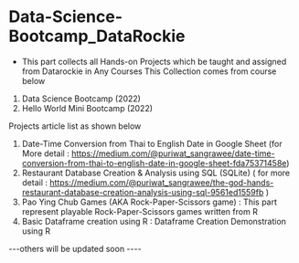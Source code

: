# Data-Science-Bootcamp_DataRockie

- This part collects all Hands-on Projects which be taught and assigned from Datarockie in Any Courses
This Collection comes from course below
1. Data Science Bootcamp (2022)
2. Hello World Mini Bootcamp (2022)

Projects article list as shown below 
1. Date-Time Conversion from Thai to English Date in Google Sheet 
   (for More detail : https://medium.com/@puriwat_sangrawee/date-time-conversion-from-thai-to-english-date-in-google-sheet-fda75371458e)
2. Restaurant Database Creation & Analysis using SQL (SQLite)
  ( for more detail : https://medium.com/@puriwat_sangrawee/the-god-hands-restaurant-database-creation-analysis-using-sql-9561ed1559fb )
3. Pao Ying Chub Games (AKA Rock-Paper-Scissors game)  : This part represent playable Rock-Paper-Scissors games written from R
4. Basic Dataframe creation using R :  Dataframe Creation Demonstration using R

---others will be updated soon ----
